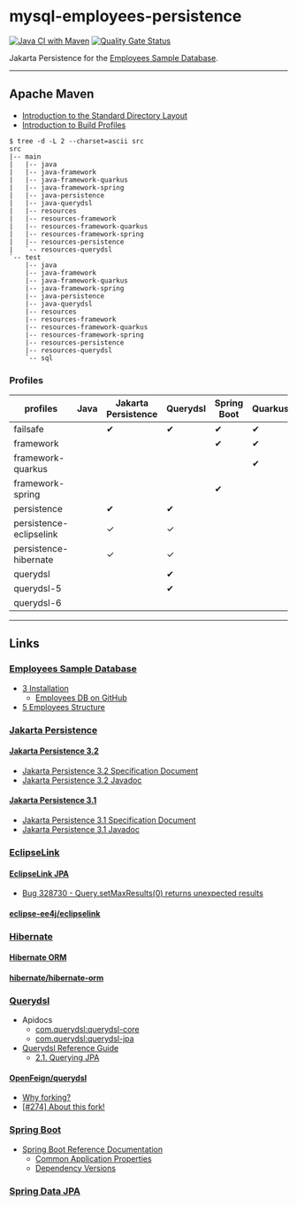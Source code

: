 # mysql-employees-persistence

[![Java CI with Maven](https://github.com/jinahya/mysql-emploees-persistence/actions/workflows/maven.yml/badge.svg)](https://github.com/jinahya/mysql-emploees-persistence/actions/workflows/maven.yml)
[![Quality Gate Status](https://sonarcloud.io/api/project_badges/measure?project=jinahya_mysql-emploees-persistence&metric=alert_status)](https://sonarcloud.io/summary/new_code?id=jinahya_mysql-emploees-persistence)

Jakarta Persistence for the [Employees Sample Database](https://dev.mysql.com/doc/employee/en/).

---

## Apache Maven

* [Introduction to the Standard Directory Layout](https://maven.apache.org/guides/introduction/introduction-to-the-standard-directory-layout.html)
* [Introduction to Build Profiles](https://maven.apache.org/guides/introduction/introduction-to-profiles.html)

```text
$ tree -d -L 2 --charset=ascii src
src
|-- main
|   |-- java
|   |-- java-framework
|   |-- java-framework-quarkus
|   |-- java-framework-spring
|   |-- java-persistence
|   |-- java-querydsl
|   |-- resources
|   |-- resources-framework
|   |-- resources-framework-quarkus    
|   |-- resources-framework-spring
|   |-- resources-persistence
|   `-- resources-querydsl
`-- test
    |-- java
    |-- java-framework
    |-- java-framework-quarkus
    |-- java-framework-spring
    |-- java-persistence
    |-- java-querydsl
    |-- resources
    |-- resources-framework
    |-- resources-framework-quarkus
    |-- resources-framework-spring
    |-- resources-persistence
    |-- resources-querydsl
    `-- sql
```

### Profiles

| profiles                | Java | Jakarta Persistence | Querydsl | Spring Boot | Quarkus  | notes |
|-------------------------|------|---------------------|----------|-------------|----------|-------|
| failsafe                |      | &#x2714;            | &#x2714; | &#x2714;    | &#x2714; |       |
| framework               |      |                     |          | &#x2714;    | &#x2714; |       |
| framework-quarkus       |      |                     |          |             | &#x2714; |       |
| framework-spring        |      |                     |          | &#x2714;    |          |       |
| persistence             |      | &#x2714;            | &#x2714; |             |          |       |
| persistence-eclipselink |      | &#x2713;            | &#x2713; |             |          |       |
| persistence-hibernate   |      | &#x2713;            | &#x2713; |             |          |       |
| querydsl                |      |                     | &#x2714; |             |          |       |
| querydsl-5              |      |                     | &#x2714; |             |          |       |
| querydsl-6              |      |                     |          |             |          |       |

---

## Links

### [Employees Sample Database](https://dev.mysql.com/doc/employee/en/)

* [3 Installation](https://dev.mysql.com/doc/employee/en/employees-installation.html)
    * [Employees DB on GitHub](https://github.com/datacharmer/test_db)
* [5 Employees Structure](https://dev.mysql.com/doc/employee/en/sakila-structure.html)

### [Jakarta Persistence](https://jakarta.ee/specifications/persistence/)

#### [Jakarta Persistence 3.2](https://jakarta.ee/specifications/persistence/3.2/)

* [Jakarta Persistence 3.2 Specification Document](https://jakarta.ee/specifications/persistence/3.2/jakarta-persistence-spec-3.2-m2)
* [Jakarta Persistence 3.2 Javadoc](https://jakarta.ee/specifications/persistence/3.2/apidocs/jakarta.persistence/module-summary.html)

#### [Jakarta Persistence 3.1](https://jakarta.ee/specifications/persistence/3.1/)

* [Jakarta Persistence 3.1 Specification Document](https://jakarta.ee/specifications/persistence/3.1/jakarta-persistence-spec-3.1)
* [Jakarta Persistence 3.1 Javadoc](https://jakarta.ee/specifications/persistence/3.1/apidocs)

### [EclipseLink](https://eclipse.dev/eclipselink/)

#### [EclipseLink JPA](https://eclipse.dev/eclipselink/#jpa)

* [Bug 328730 - Query.setMaxResults(0) returns unexpected results](https://bugs.eclipse.org/bugs/show_bug.cgi?id=328730)

#### [eclipse-ee4j/eclipselink](https://github.com/eclipse-ee4j/eclipselink)

### [Hibernate](https://hibernate.org/)

#### [Hibernate ORM](https://hibernate.org/orm/)

#### [hibernate/hibernate-orm](https://github.com/hibernate/hibernate-orm)

### [Querydsl](http://querydsl.com/)

* Apidocs
    * [com.querydsl:querydsl-core](https://javadoc.io/doc/com.querydsl/querydsl-core/latest/index.html)
    * [com.querydsl:querydsl-jpa](https://javadoc.io/doc/com.querydsl/querydsl-jpa/latest/index.html)
* [Querydsl Reference Guide](http://querydsl.com/static/querydsl/latest/reference/html/)
    * [2.1. Querying JPA](http://querydsl.com/static/querydsl/latest/reference/html/ch02.html#jpa_integration)

#### [OpenFeign/querydsl](https://github.com/OpenFeign/querydsl)

* [Why forking?](https://github.com/OpenFeign/querydsl#why-forking)
* [\[#274\] About this fork!](https://github.com/OpenFeign/querydsl/issues/274)

### [Spring Boot](https://spring.io/projects/spring-boot)

* [Spring Boot Reference Documentation](https://docs.spring.io/spring-boot/docs/current/reference/html/index.html)
    * [Common Application Properties](https://docs.spring.io/spring-boot/docs/current/reference/html/application-properties.html)
    * [Dependency Versions](https://docs.spring.io/spring-boot/docs/current/reference/html/dependency-versions.html)

### [Spring Data JPA](https://spring.io/projects/spring-data-jpa)
